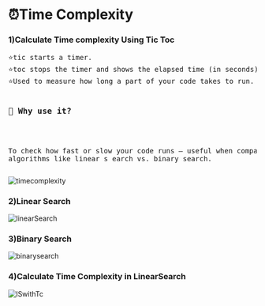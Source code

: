 <h1>⏰Time Complexity</h1>

<h3>1)Calculate Time complexity Using Tic Toc</h3>
<pre>
⭐tic starts a timer.
⭐toc stops the timer and shows the elapsed time (in seconds).
⭐Used to measure how long a part of your code takes to run.
</pre>
<pre>
<h3>📝 Why use it?</h3>

To check how fast or slow your code runs — useful when comparing two algorithms like linear s
earch vs. binary search.
</pre>

![timecomplexity](https://github.com/user-attachments/assets/759ca364-378d-4974-8e7e-06e8ba7366af)

<h3>2)Linear Search </h3>

![linearSearch](https://github.com/user-attachments/assets/06dbb86f-cf5e-45b1-ae92-1aba0c9e729f)

<h3>3)Binary Search</h3>

![binarysearch](https://github.com/user-attachments/assets/4a2a6a81-172c-4cf7-b102-4be8aa66c2d9)

<h3>4)Calculate Time Complexity in LinearSearch</h3>


![lSwithTc](https://github.com/user-attachments/assets/56958679-1ca1-42a8-ada3-80f0b1a71fce)

